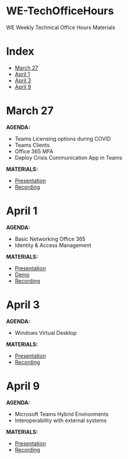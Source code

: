 # WE-TechOfficeHours
WE Weekly Technical Office Hours Materials

# Index
* [March 27](#march-27)
* [April 1](#april-1)
* [April 3](#april-3)
* [April 9](#april-9)

# March 27
**AGENDA:**
* Teams Licensing options during COVID
* Teams Clients
* Office 365 MFA
* Deploy Crisis Communication App in Teams

**MATERIALS:**
* [Presentation](materials/March-27.pdf)
* [Recording](https://aka.ms/WE-TechOfficeHours/2703)


# April 1
**AGENDA:**
* Basic Networking Office 365
* Identity & Access Management 

**MATERIALS:**
* [Presentation](materials/April-1.pdf)
* [Demo](materials/April-1-Demo.xslx)
* [Recording](https://aka.ms/WE-TechOfficeHours/0104)


# April 3
**AGENDA:**
* Windows Virtual Desktop 

**MATERIALS:**
* [Presentation](materials/April-3.pdf)
* [Recording](https://aka.ms/WE-TechOfficeHours/0304)


# April 9
**AGENDA:**
* Microsoft Teams Hybrid Environments
* Interoperability with external systems 

**MATERIALS:**
* [Presentation](materials/April-9.pdf)
* [Recording](https://aka.ms/WE-TechOfficeHours/0904)


